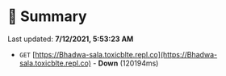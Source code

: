 # 📖 Summary
Last updated: **7/12/2021, 5:53:23 AM**

- `GET` [https://Bhadwa-sala.toxicblte.repl.co](https://Bhadwa-sala.toxicblte.repl.co) - **Down** (120194ms)
